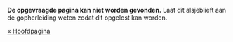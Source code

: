 **De opgevraagde pagina kan niet worden gevonden.** Laat dit alsjeblieft aan de gopherleiding weten
zodat dit opgelost kan worden.

[« Hoofdpagina](/)
